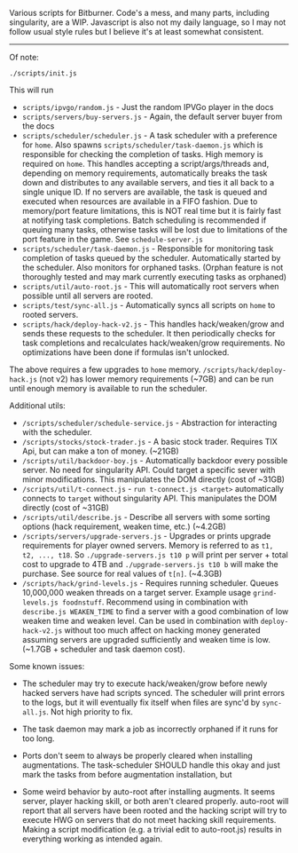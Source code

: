 Various scripts for Bitburner. Code's a mess, and many parts, including singularity, are a WIP. Javascript is also not my daily language, so I may not follow usual style rules but I believe it's at least somewhat consistent.

---

Of note:

```
./scripts/init.js
```

This will run

- `scripts/ipvgo/random.js` - Just the random IPVGo player in the docs
- `scripts/servers/buy-servers.js` - Again, the default server buyer from the docs
- `scripts/scheduler/scheduler.js` - A task scheduler with a preference for `home`. Also spawns `scripts/scheduler/task-daemon.js` which is responsible for checking the completion of tasks. High memory is required on `home`. This handles accepting a script/args/threads and, depending on memory requirements, automatically breaks the task down and distributes to any available servers, and ties it all back to a single unique ID. If no servers are available, the task is queued and executed when resources are available in a FIFO fashion. Due to memory/port feature limitations, this is NOT real time but it is fairly fast at notifying task completions. Batch scheduling is recommended if queuing many tasks, otherwise tasks will be lost due to limitations of the port feature in the game. See `schedule-server.js`
- `scripts/scheduler/task-daemon.js` - Responsible for monitoring task completion of tasks queued by the scheduler. Automatically started by the scheduler. Also monitors for orphaned tasks. (Orphan feature is not thoroughly tested and may mark currently executing tasks as orphaned)
- `scripts/util/auto-root.js` - This will automatically root servers when possible until all servers are rooted.
- `scripts/test/sync-all.js` - Automatically syncs all scripts on `home` to rooted servers.
- `scripts/hack/deploy-hack-v2.js` - This handles hack/weaken/grow and sends these requests to the scheduler. It then periodically checks for task completions and recalculates hack/weaken/grow requirements. No optimizations have been done if formulas isn't unlocked.

The above requires a few upgrades to `home` memory. `/scripts/hack/deploy-hack.js` (not v2) has lower memory requirements (~7GB) and can be run until enough memory is available to run the scheduler.

Additional utils:

- `/scripts/scheduler/schedule-service.js` - Abstraction for interacting with the scheduler.
- `/scripts/stocks/stock-trader.js` - A basic stock trader. Requires TIX Api, but can make a ton of money. (~21GB)
- `/scripts/util/backdoor-boy.js` - Automatically backdoor every possible server. No need for singularity API. Could target a specific sever with minor modifications. This manipulates the DOM directly (cost of ~31GB)
- `/scripts/util/t-connect.js` - `run t-connect.js <target>` automatically connects to `target` without singularity API. This manipulates the DOM directly (cost of ~31GB)
- `/scripts/util/describe.js` - Describe all servers with some sorting options (hack requirement, weaken time, etc.) (~4.2GB)
- `/scripts/servers/upgrade-servers.js` - Upgrades or prints upgrade requirements for player owned servers. Memory is referred to as `t1, t2, ..., t18`. So `./upgrade-servers.js t10 p` will print per server + total cost to upgrade to 4TB and `./upgrade-servers.js t10 b` will make the purchase. See source for real values of `t[n]`. (~4.3GB)
- `/scripts/hack/grind-levels.js` - Requires running scheduler. Queues 10,000,000 weaken threads on a target server. Example usage `grind-levels.js foodnstuff`. Recommend using in combination with `describe.js WEAKEN_TIME` to find a server with a good combination of low weaken time and weaken level. Can be used in combination with `deploy-hack-v2.js` without too much affect on hacking money generated assuming servers are upgraded sufficiently and weaken time is low. (~1.7GB + scheduler and task daemon cost).

Some known issues:

- The scheduler may try to execute hack/weaken/grow before newly hacked servers have had scripts synced. The scheduler will print errors to the logs, but it will eventually fix itself when files are sync'd by `sync-all.js`. Not high priority to fix.

- The task daemon may mark a job as incorrectly orphaned if it runs for too long.

- Ports don't seem to always be properly cleared when installing augmentations. The task-scheduler SHOULD handle this okay and just mark the tasks from before augmentation installation, but

- Some weird behavior by auto-root after installing augments. It seems server, player hacking skill, or both aren't cleared properly. auto-root will report that all servers have been rooted and the hacking script will try to execute HWG on servers that do not meet hacking skill requirements. Making a script modification (e.g. a trivial edit to auto-root.js) results in everything working as intended again.

